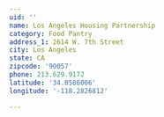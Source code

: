 ```yaml
---
uid: ''
name: Los Angeles Housing Partnership
category: Food Pantry
address_1: 2614 W. 7th Street
city: Los Angeles
state: CA
zipcode: '90057'
phone: 213.629.9172
latitude: '34.0586006'
longitude: '-118.2826812'

---
```

